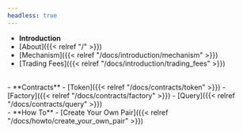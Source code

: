 ```yaml
---
headless: true
---
```


- **Introduction**
- [About]({{< relref "/" >}})
- [Mechanism]({{< relref "/docs/introduction/mechanism" >}})
- [Trading Fees]({{< relref "/docs/introduction/trading_fees" >}})
<br />
- **Contracts**
- [Token]({{< relref "/docs/contracts/token" >}})
- [Factory]({{< relref "/docs/contracts/factory" >}})
- [Query]({{< relref "/docs/contracts/query" >}})
<br />
- **How To**
- [Create Your Own Pair]({{< relref "/docs/howto/create_your_own_pair" >}})
<br />
<br />
<br />


